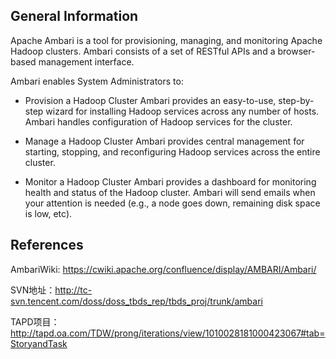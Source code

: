 ## General Information

Apache Ambari is a tool for provisioning, managing, and monitoring Apache Hadoop clusters. Ambari consists of a set of RESTful APIs and a browser-based management interface. 

Ambari enables System Administrators to:

- Provision a Hadoop Cluster
Ambari provides an easy-to-use, step-by-step wizard for installing Hadoop services across any number of hosts.
Ambari handles configuration of Hadoop services for the cluster.

- Manage a Hadoop Cluster
Ambari provides central management for starting, stopping, and reconfiguring Hadoop services across the entire cluster.

- Monitor a Hadoop Cluster
Ambari provides a dashboard for monitoring health and status of the Hadoop cluster.
Ambari will send emails when your attention is needed (e.g., a node goes down, remaining disk space is low, etc).

## References

AmbariWiki: https://cwiki.apache.org/confluence/display/AMBARI/Ambari/

SVN地址：http://tc-svn.tencent.com/doss/doss_tbds_rep/tbds_proj/trunk/ambari

TAPD项目：http://tapd.oa.com/TDW/prong/iterations/view/1010028181000423067#tab=StoryandTask